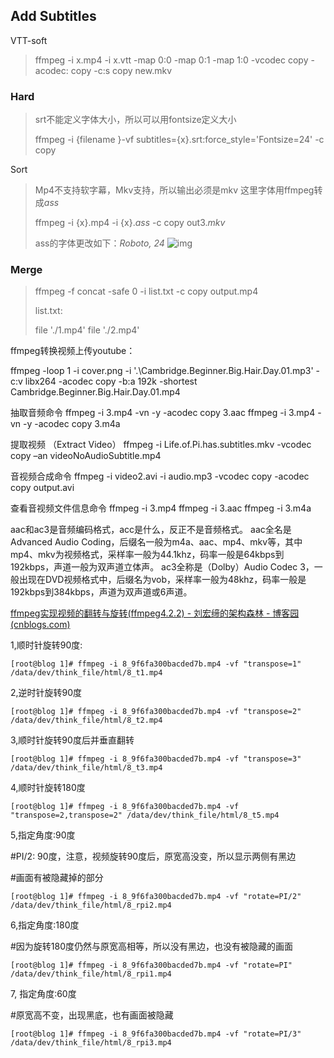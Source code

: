 ## Add Subtitles

VTT-soft 

> ffmpeg -i x.mp4 -i x.vtt -map 0:0 -map 0:1 -map 1:0 -vcodec copy -acodec: copy -c:s copy new.mkv

### Hard

> srt不能定义字体大小，所以可以用fontsize定义大小
>
> ffmpeg -i {filename }-vf subtitles={x}.srt:force_style='Fontsize=24'  -c copy

Sort

> Mp4不支持软字幕，Mkv支持，所以输出必须是mkv
> 这里字体用ffmpeg转成*ass*
>
> ffmpeg -i {x}.mp4 -i {x}.*ass* -c copy  out3.*mkv*
>
> ass的字体更改如下：*Roboto, 24*
> ![img](images/image-20231213202651139.webp)
>
> 

### Merge

> ffmpeg -f concat -safe 0 -i list.txt  -c copy output.mp4    
>
> list.txt: 
>
> file './1.mp4'
> file './2.mp4'

ffmpeg转换视频上传youtube：

ffmpeg -loop 1 -i cover.png -i '.\Cambridge.Beginner.Big.Hair.Day.01.mp3' -c:v libx264 -acodec copy -b:a 192k -shortest Cambridge.Beginner.Big.Hair.Day.01.mp4

抽取音频命令
ffmpeg -i 3.mp4 -vn -y -acodec copy 3.aac
ffmpeg -i 3.mp4 -vn -y -acodec copy 3.m4a


 提取视频 （Extract Video）
ffmpeg -i Life.of.Pi.has.subtitles.mkv -vcodec copy –an  videoNoAudioSubtitle.mp4



音视频合成命令
ffmpeg -i video2.avi -i audio.mp3 -vcodec copy -acodec copy output.avi


查看音视频文件信息命令
ffmpeg -i 3.mp4
ffmpeg -i 3.aac
ffmpeg -i 3.m4a


aac和ac3是音频编码格式，acc是什么，反正不是音频格式。
aac全名是Advanced Audio Coding，后缀名一般为m4a、aac、mp4、mkv等，其中mp4、mkv为视频格式，采样率一般为44.1khz，码率一般是64kbps到192kbps，声道一般为双声道立体声。
ac3全称是（Dolby）Audio Codec 3，一般出现在DVD视频格式中，后缀名为vob，采样率一般为48khz，码率一般是192kbps到384kbps，声道为双声道或6声道。

[ffmpeg实现视频的翻转与旋转(ffmpeg4.2.2) - 刘宏缔的架构森林 - 博客园 (cnblogs.com)](https://www.cnblogs.com/architectforest/p/12818543.html)

1,顺时针旋转90度:

```
[root@blog 1]# ffmpeg -i 8_9f6fa300bacded7b.mp4 -vf "transpose=1" /data/dev/think_file/html/8_t1.mp4
```

2,逆时针旋转90度

```
[root@blog 1]# ffmpeg -i 8_9f6fa300bacded7b.mp4 -vf "transpose=2" /data/dev/think_file/html/8_t2.mp4
```

3,顺时针旋转90度后并垂直翻转

```
[root@blog 1]# ffmpeg -i 8_9f6fa300bacded7b.mp4 -vf "transpose=3" /data/dev/think_file/html/8_t3.mp4    
```

4,顺时针旋转180度

```
[root@blog 1]# ffmpeg -i 8_9f6fa300bacded7b.mp4 -vf "transpose=2,transpose=2" /data/dev/think_file/html/8_t5.mp4
```

5,指定角度:90度

\#PI/2: 90度，注意，视频旋转90度后，原宽高没变，所以显示两侧有黑边

\#画面有被隐藏掉的部分

```
[root@blog 1]# ffmpeg -i 8_9f6fa300bacded7b.mp4 -vf "rotate=PI/2" /data/dev/think_file/html/8_rpi2.mp4 
```

6,指定角度:180度

\#因为旋转180度仍然与原宽高相等，所以没有黑边，也没有被隐藏的画面

```
[root@blog 1]# ffmpeg -i 8_9f6fa300bacded7b.mp4 -vf "rotate=PI" /data/dev/think_file/html/8_rpi1.mp4
```

7, 指定角度:60度

\#原宽高不变，出现黑底，也有画面被隐藏

```
[root@blog 1]# ffmpeg -i 8_9f6fa300bacded7b.mp4 -vf "rotate=PI/3" /data/dev/think_file/html/8_rpi3.mp4
```